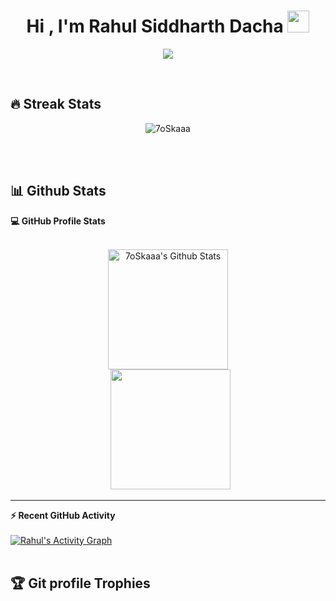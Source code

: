 <h1 align="center">Hi , I'm Rahul Siddharth Dacha <img src="https://media.giphy.com/media/hvRJCLFzcasrR4ia7z/giphy.gif" width="35"></h1>
<p align="center">
  <a href="https://github.com/DenverCoder1/readme-typing-svg"><img src="https://readme-typing-svg.herokuapp.com?lines=Software+Developer+Intern+at+Tabulera;Information+Technology+Student;Competitive+Programmer;DS%20|%20Algorithms%20|%20OOP%20;Division%202%20on%20Codechef%20(3%20Stars);Always%20learning%20new%20things&center=true&width=500&height=50"></a>
</p>


<br>



## 🔥 Streak Stats
<p align="center"><img src="https://github-readme-streak-stats.herokuapp.com/?user=RahulDacha&theme=algolia" alt="7oSkaaa" /></p>

<br>
<br>


## 📊 Github Stats


 <summary><b>💻 GitHub Profile Stats</b></summary>
  <br/>
  <p align="center">
    <a href="https://github.com/anuraghazra/github-readme-stats"><img alt="7oSkaaa's Github Stats" src="https://github-readme-stats.vercel.app/api?username=RahulDacha&show_icons=true&count_private=true&theme=algolia" height="192px"/></a>
<br/>
  &nbsp;
	  <img src="https://github-readme-stats.vercel.app/api/top-langs?username=RahulDacha&langs_count=10&show_icons=true&locale=en&layout=compact&theme=algolia%22%20alt=%227oSkaaa" height="192px"/>
  <br/>
  </p>

----

  <summary><b>⚡ Recent GitHub Activity</b></summary>
  <br/>
   <a href="https://github.com/7oSkaaa"><img alt="Rahul's Activity Graph" src="https://activity-graph.herokuapp.com/graph?username=RahulDacha&custom_title=Rahul%27s%20Contribution%20Graph&theme=react-dark" /></a>
  <br/>


<br/>

## :trophy: Git profile Trophies
